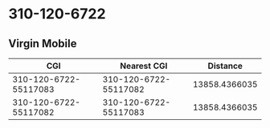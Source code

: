 # 310-120-6722
## Virgin Mobile


| CGI | Nearest CGI | Distance |
|-----|-------------|----------|
| 310-120-6722-55117083 | 310-120-6722-55117082 | 13858.4366035 |
| 310-120-6722-55117082 | 310-120-6722-55117083 | 13858.4366035 |
